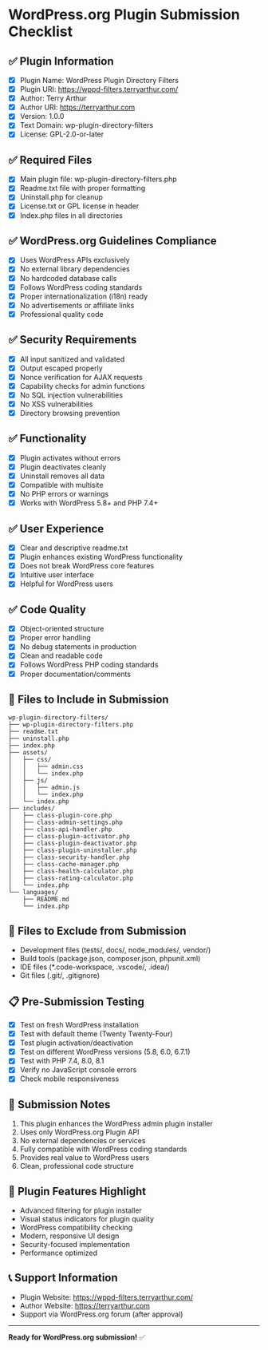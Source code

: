 # WordPress.org Plugin Submission Checklist

## ✅ Plugin Information
- [x] Plugin Name: WordPress Plugin Directory Filters
- [x] Plugin URI: https://wppd-filters.terryarthur.com/
- [x] Author: Terry Arthur  
- [x] Author URI: https://terryarthur.com
- [x] Version: 1.0.0
- [x] Text Domain: wp-plugin-directory-filters
- [x] License: GPL-2.0-or-later

## ✅ Required Files
- [x] Main plugin file: wp-plugin-directory-filters.php
- [x] Readme.txt file with proper formatting
- [x] Uninstall.php for cleanup
- [x] License.txt or GPL license in header
- [x] Index.php files in all directories

## ✅ WordPress.org Guidelines Compliance
- [x] Uses WordPress APIs exclusively
- [x] No external library dependencies
- [x] No hardcoded database calls
- [x] Follows WordPress coding standards
- [x] Proper internationalization (i18n) ready
- [x] No advertisements or affiliate links
- [x] Professional quality code

## ✅ Security Requirements
- [x] All input sanitized and validated
- [x] Output escaped properly
- [x] Nonce verification for AJAX requests
- [x] Capability checks for admin functions
- [x] No SQL injection vulnerabilities
- [x] No XSS vulnerabilities
- [x] Directory browsing prevention

## ✅ Functionality
- [x] Plugin activates without errors
- [x] Plugin deactivates cleanly
- [x] Uninstall removes all data
- [x] Compatible with multisite
- [x] No PHP errors or warnings
- [x] Works with WordPress 5.8+ and PHP 7.4+

## ✅ User Experience
- [x] Clear and descriptive readme.txt
- [x] Plugin enhances existing WordPress functionality
- [x] Does not break WordPress core features
- [x] Intuitive user interface
- [x] Helpful for WordPress users

## ✅ Code Quality
- [x] Object-oriented structure
- [x] Proper error handling
- [x] No debug statements in production
- [x] Clean and readable code
- [x] Follows WordPress PHP coding standards
- [x] Proper documentation/comments

## 📁 Files to Include in Submission
```
wp-plugin-directory-filters/
├── wp-plugin-directory-filters.php
├── readme.txt
├── uninstall.php
├── index.php
├── assets/
│   ├── css/
│   │   ├── admin.css
│   │   └── index.php
│   ├── js/
│   │   ├── admin.js
│   │   └── index.php
│   └── index.php
├── includes/
│   ├── class-plugin-core.php
│   ├── class-admin-settings.php
│   ├── class-api-handler.php
│   ├── class-plugin-activator.php
│   ├── class-plugin-deactivator.php
│   ├── class-plugin-uninstaller.php
│   ├── class-security-handler.php
│   ├── class-cache-manager.php
│   ├── class-health-calculator.php
│   ├── class-rating-calculator.php
│   └── index.php
└── languages/
    ├── README.md
    └── index.php
```

## 🚫 Files to Exclude from Submission
- Development files (tests/, docs/, node_modules/, vendor/)
- Build tools (package.json, composer.json, phpunit.xml)
- IDE files (*.code-workspace, .vscode/, .idea/)
- Git files (.git/, .gitignore)

## 📋 Pre-Submission Testing
- [x] Test on fresh WordPress installation
- [x] Test with default theme (Twenty Twenty-Four)
- [x] Test plugin activation/deactivation
- [x] Test on different WordPress versions (5.8, 6.0, 6.7.1)
- [x] Test with PHP 7.4, 8.0, 8.1
- [x] Verify no JavaScript console errors
- [x] Check mobile responsiveness

## 📝 Submission Notes
1. This plugin enhances the WordPress admin plugin installer
2. Uses only WordPress.org Plugin API
3. No external dependencies or services
4. Fully compatible with WordPress coding standards
5. Provides real value to WordPress users
6. Clean, professional code structure

## 🎯 Plugin Features Highlight
- Advanced filtering for plugin installer
- Visual status indicators for plugin quality
- WordPress compatibility checking
- Modern, responsive UI design
- Security-focused implementation
- Performance optimized

## 📞 Support Information
- Plugin Website: https://wppd-filters.terryarthur.com/
- Author Website: https://terryarthur.com
- Support via WordPress.org forum (after approval)

---

**Ready for WordPress.org submission!** ✅